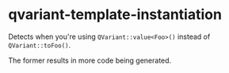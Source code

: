 # qvariant-template-instantiation

Detects when you're using `QVariant::value<Foo>()` instead of `QVariant::toFoo()`.

The former results in more code being generated.
